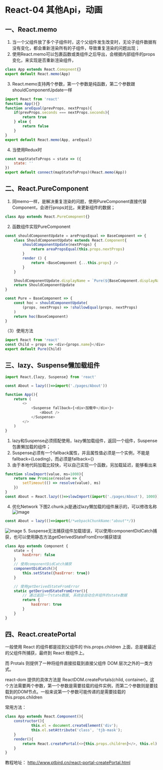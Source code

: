 # React-04 其他Api，动画
## 一、React.memo
1. 当一个父组件放了多个子组件时，这个父组件发生改变时，无论子组件数据有没有变化，都会重新渲染所有的子组件，导致重复渲染的问题出现；
2. 使用React.memo可以包裹函数或类组件之后导出，会根据内部组件的props变化，来实现是否重新渲染组件，
```js
class App extends React.Comopnent{}
export default React.memo(App)
```
3. React.memo支持两个参数，第一个参数是纯函数，第二个参数跟shouldComponentUpdate一样

```js
import React from 'react'
function App(){}
function areEqual(prevProps, nextProps){
    if(prevProps.seconds === nextProps.seconds){
        return true
    } else {
        return false
    }
}
export default React.memo(App, areEqual)
```
4. 当使用Redux时
```js
const mapStateToProps = state => ({
    state: ''
})
export default connect(mapStateToProps)(React.memo(App))
```

## 二、React.PureComponent
1. 同memo一样，是解决重复渲染的问题，使用PureComponent直接代替Component，会进行props对比，来更新组件的数据；
```js
class App extends React.PureComopnent{}
```
2. 函数组件实现PureComponent
```js
const shouldComponentUpdate = arePropsEqual => BaseComponent => {
    class ShouldComponentUpdate extends React.Component{
        shouldComponentUpdate(nextProps) {
            return areaPropsEqual(this.props.nextProps)
        }
        render () {
            return <BaseComponent {...this.props} />
        }
    }

    ShouldComponentUpdate.displayName = `Pure(${BaseComponent.displayName})`
    return ShouldComponentUpdate
}

const Pure = BaseComponent => {
    const hoc = shouldComponentUpdate(
        (props, nextProps) => !shallowEqual(props, nextProps)
    )
    return hoc(BaseComponent)
}
```
（3）使用方法
```js
import React from 'react'
const Child = props => <div>{props.name}</div>
export default Pure(Child)
```

## 三、lazy、Suspense懒加载组件
```js
import React,{lazy, Suspense} from 'react'

const About = lazy(()=>import('./pages/About'))

function App(){
    return (
        <>
            <Suspense fallback={<div>加载中</div>}>
                <About />
            </Suspense>
        </>
    )
}
```
1. lazy和Suspense必须搭配使用，lazy懒加载组件，返回一个组件，Suspense包裹懒加载的组件；
2. Suspense必须有一个fallback属性，并且属性值必须是一个实例，不能是fallback={Loading}，而必须是fallback={<Loading/>}
3. 由于本地代码加载比较快，可以自己实现一个函数，另加载延迟，能够看出来
```js
function slowImport(value, ms=1000){
    return new Promise(resolve => {
        setTimeout(() => resolve(value), ms)
    })
}
const About = React.lazy(()=>slowImport(import('./pages/About'), 1000))
```
4. 优化Network
下图2.chunk.js是通过lazy懒加载的组件展示的，可以修改名称
![image](http://notecdn.heny.vip/images/react-04_其他Api，动画-01.png)

```js
const About = lazy(()=>import(/*webpackChunkName:"about"*/))
```
![image](http://notecdn.heny.vip/images/react-04_其他Api，动画-02.png)
5. Suspense无法捕获组件加载错误，可以使用componentDidCatch捕获，也可以使用静态方法getDerivedStateFromError捕获错误
```js
class App extends Component {
    state = {
        hasError: false
    }
    // 使用componentDidCatch捕获
    componentDidCatch(){
        this.setState({hasError: true})
    }

    // 使用getDerivedStateFromError
    static getDerivedStateFromError(){
        // 通过返回一个state数据, 系统会自动合并组件的state数据
        return {
            hasError: true
        }
    }
}
```

## 四、React.createPortal
一般使用 React 的组件都是挂到父组件的 this.props.children 上面，总是被最近的父组件所捕获，最终到 React 根组件上。

而 Protals 则提供了一种将组件直接挂载到直接父组件 DOM 层次之外的一类方式。

react-dom 提供的具体方法是 ReactDOM.createPortals(child, container)，这个方法需要两个参数，第一个参数是需要挂载的组件实例，而第二个参数则是要挂载到的DOM节点。一般来说第一个参数可能传递的是需要挂载的 this.props.children

常用方法：
```js
class App extends React.Component(){
    constructor(){
            this.el = document.createElement('div');
            this.el.setAttribute('class', 'tjb-mask');
    }
    render(){
        return React.createPortal(<>{this.props.children}</>, this.el)
    }
}
```
教程地址： http://www.ptbird.cn/react-portal-createPortal.html

